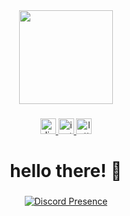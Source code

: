 <div align="center">
  <img height="150" src="https://i.imgur.com/hD2vo9B.png"  />
</div>

###

<div align="center">
  <a href="https://discord.com/users/400672307833733121" target="_blank">
    <img src="https://img.shields.io/static/v1?message=Discord&logo=discord&label=nichtlegacy&color=7289DA&logoColor=white&labelColor=&style=for-the-badge" height="25" alt="discord logo"  />
  </a>
<a href="https://www.instagram.com/@legacy.collector" target="_blank">
    <img src="https://img.shields.io/static/v1?message=Instagram&logo=instagram&label=@legacy.collector&color=E4405F&logoColor=white&labelColor=&style=for-the-badge" height="25" alt="instagram logo"  />
  </a>
  <a href="https://letterboxd.com/nichtlegacy" target="_blank">
    <img src="https://img.shields.io/static/v1?message=Letterboxd&logo=letterboxd&label=nichtlegacy&color=00E054&logoColor=white&labelColor=&style=for-the-badge" height="25" alt="letterboxd logo"  />
  </a>
</div>

###

<h1 align="center">hello there! 👋</h1>

###

<p align="center">
  <a href="https://discord.com/users/400672307833733121">
    <img src="https://lanyard.cnrad.dev/api/400672307833733121" alt="Discord Presence">
  </a>
</p>
